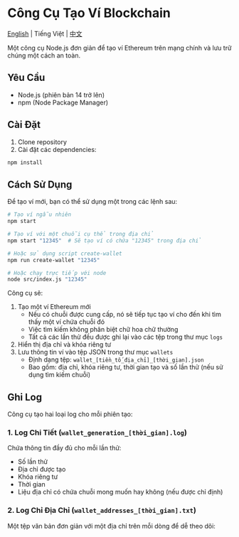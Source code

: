 # Công Cụ Tạo Ví Blockchain

[English](README.md) | Tiếng Việt | [中文](README.zh.md)

Một công cụ Node.js đơn giản để tạo ví Ethereum trên mạng chính và lưu trữ chúng một cách an toàn.

## Yêu Cầu

- Node.js (phiên bản 14 trở lên)
- npm (Node Package Manager)

## Cài Đặt

1. Clone repository
2. Cài đặt các dependencies:
```bash
npm install
```

## Cách Sử Dụng

Để tạo ví mới, bạn có thể sử dụng một trong các lệnh sau:

```bash
# Tạo ví ngẫu nhiên
npm start

# Tạo ví với một chuỗi cụ thể trong địa chỉ
npm start "12345"  # Sẽ tạo ví có chứa "12345" trong địa chỉ

# Hoặc sử dụng script create-wallet
npm run create-wallet "12345"

# Hoặc chạy trực tiếp với node
node src/index.js "12345"
```

Công cụ sẽ:
1. Tạo một ví Ethereum mới
   - Nếu có chuỗi được cung cấp, nó sẽ tiếp tục tạo ví cho đến khi tìm thấy một ví chứa chuỗi đó
   - Việc tìm kiếm không phân biệt chữ hoa chữ thường
   - Tất cả các lần thử đều được ghi lại vào các tệp trong thư mục `logs`
2. Hiển thị địa chỉ và khóa riêng tư
3. Lưu thông tin ví vào tệp JSON trong thư mục `wallets`
   - Định dạng tệp: `wallet_[tiền_tố_địa_chỉ]_[thời_gian].json`
   - Bao gồm: địa chỉ, khóa riêng tư, thời gian tạo và số lần thử (nếu sử dụng tìm kiếm chuỗi)

## Ghi Log

Công cụ tạo hai loại log cho mỗi phiên tạo:

### 1. Log Chi Tiết (`wallet_generation_[thời_gian].log`)
Chứa thông tin đầy đủ cho mỗi lần thử:
- Số lần thử
- Địa chỉ được tạo
- Khóa riêng tư
- Thời gian
- Liệu địa chỉ có chứa chuỗi mong muốn hay không (nếu được chỉ định)

### 2. Log Chỉ Địa Chỉ (`wallet_addresses_[thời_gian].txt`)
Một tệp văn bản đơn giản với một địa chỉ trên mỗi dòng để dễ theo dõi:
```
